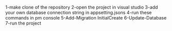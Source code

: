 1-make clone of the repository
2-open the project in visual studio
3-add your own database connection string in appsetting.jsons
4-run these commands in pm console 
5-Add-Migration InitialCreate
6-Update-Database
7-run the project

